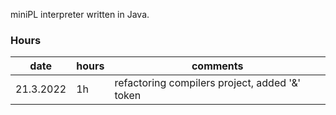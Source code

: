 miniPL interpreter written in Java.

### Hours 

| date      | hours | comments                                       |
| --------- | ----- | ---------------------------------------------- |
| 21.3.2022 | 1h    | refactoring compilers project, added '&' token |